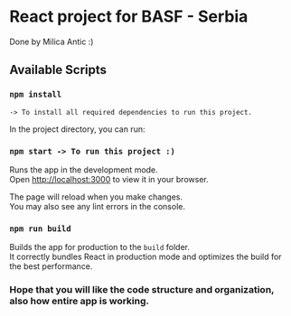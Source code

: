 # React project for BASF - Serbia

Done by Milica Antic :)

## Available Scripts

### `npm install`

`-> To install all required dependencies to run this project.`

In the project directory, you can run:

### `npm start -> To run this project :)`

Runs the app in the development mode.\
Open [http://localhost:3000](http://localhost:3000) to view it in your browser.

The page will reload when you make changes.\
You may also see any lint errors in the console.

### `npm run build`

Builds the app for production to the `build` folder.\
It correctly bundles React in production mode and optimizes the build for the best performance.

### Hope that you will like the code structure and organization, also how entire app is working.
